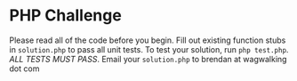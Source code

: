 # PHP Challenge
Please read all of the code before you begin. Fill out existing function stubs in `solution.php` to pass all unit tests.
To test your solution, run `php test.php`. *ALL TESTS MUST PASS*. Email your `solution.php` to brendan at wagwalking dot com
